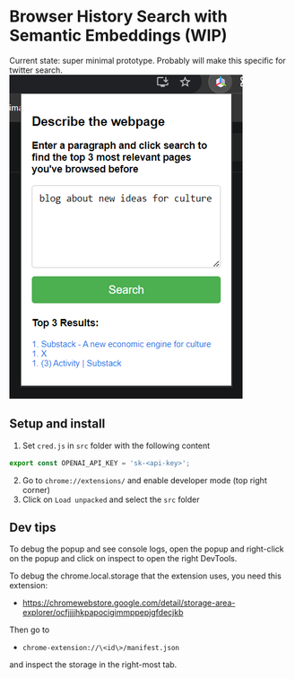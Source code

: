 # Browser History Search with Semantic Embeddings (WIP)

Current state: super minimal prototype. Probably will make this specific for twitter search.
![Pop up preview](popup.png)

## Setup and install
1. Set `cred.js` in `src` folder with the following content
```js
export const OPENAI_API_KEY = 'sk-<api-key>';
```
2. Go to `chrome://extensions/` and enable developer mode (top right corner)
3. Click on `Load unpacked` and select the `src` folder

## Dev tips

To debug the popup and see console logs, open the popup and right-click on the popup and click on inspect to open the right DevTools.

To debug the chrome.local.storage that the extension uses, you need this extension:
* https://chromewebstore.google.com/detail/storage-area-explorer/ocfjjjjhkpapocigimmppepjgfdecjkb

Then go to 
* `chrome-extension://\<id\>/manifest.json`

and inspect the storage in the right-most tab.
